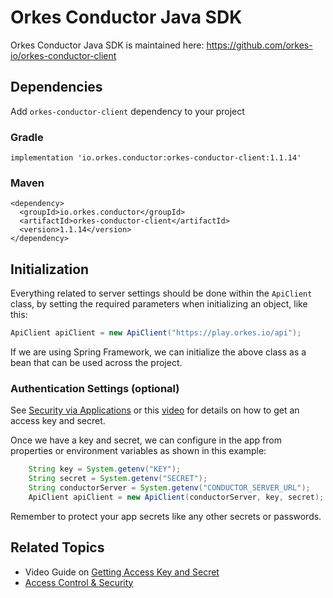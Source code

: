 
# Orkes Conductor Java SDK

Orkes Conductor Java SDK is maintained here: https://github.com/orkes-io/orkes-conductor-client

## Dependencies

Add `orkes-conductor-client` dependency to your project

### Gradle
```
implementation 'io.orkes.conductor:orkes-conductor-client:1.1.14'
```
### Maven
```
<dependency>
  <groupId>io.orkes.conductor</groupId>
  <artifactId>orkes-conductor-client</artifactId>
  <version>1.1.14</version>
</dependency>
```

## Initialization

Everything related to server settings should be done within the `ApiClient` class, by setting the required parameters when initializing an object, like this:

```java
ApiClient apiClient = new ApiClient("https://play.orkes.io/api");
```

If we are using Spring Framework, we can initialize the above class as a bean that can be used across the project.

### Authentication Settings (optional)

See [Security via Applications](/content/access-control-and-security/applications#generating-access-keys) or this [video](/content/how-to-videos/access-key-and-secret) for details on how to get an access key and secret.

Once we have a key and secret, we can configure in the app from properties or environment variables as shown in this example:

```java
    String key = System.getenv("KEY");
    String secret = System.getenv("SECRET");
    String conductorServer = System.getenv("CONDUCTOR_SERVER_URL");
    ApiClient apiClient = new ApiClient(conductorServer, key, secret);
```

Remember to protect your app secrets like any other secrets or passwords.

## Related Topics

- Video Guide on [Getting Access Key and Secret](/content/how-to-videos/access-key-and-secret)
- [Access Control & Security](/content/category/access-control-and-security)

